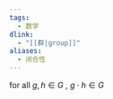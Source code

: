 ```yaml
---
tags:
  - 数学
dlink:
  - "[[群|group]]"
aliases:
  - 闭合性
---
```

for all $g,h \in G$ , $g\cdot h \in G$
